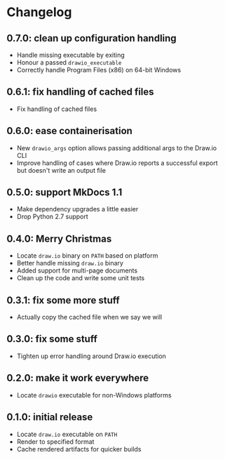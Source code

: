 # Changelog

## 0.7.0: clean up configuration handling

* Handle missing executable by exiting
* Honour a passed `drawio_executable`
* Correctly handle Program Files (x86) on 64-bit Windows

## 0.6.1: fix handling of cached files

* Fix handling of cached files

## 0.6.0: ease containerisation

* New `drawio_args` option allows passing additional args to the Draw.io CLI
* Improve handling of cases where Draw.io reports a successful export but doesn't write an output file

## 0.5.0: support MkDocs 1.1

* Make dependency upgrades a little easier
* Drop Python 2.7 support

## 0.4.0: Merry Christmas

* Locate `draw.io` binary on `PATH` based on platform
* Better handle missing `draw.io` binary
* Added support for multi-page documents
* Clean up the code and write some unit tests

## 0.3.1: fix some more stuff

* Actually copy the cached file when we say we will

## 0.3.0: fix some stuff

* Tighten up error handling around Draw.io execution

## 0.2.0: make it work everywhere

* Locate `drawio` executable for non-Windows platforms

## 0.1.0: initial release

* Locate `draw.io` executable on `PATH`
* Render to specified format
* Cache rendered artifacts for quicker builds
